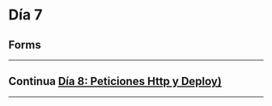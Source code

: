 # Día 7

## Forms



________
## Continua [Día 8: Peticiones Http y Deploy)](https://github.com/arias9306/capacitacion-angular/blob/master/dia8.md)
________
